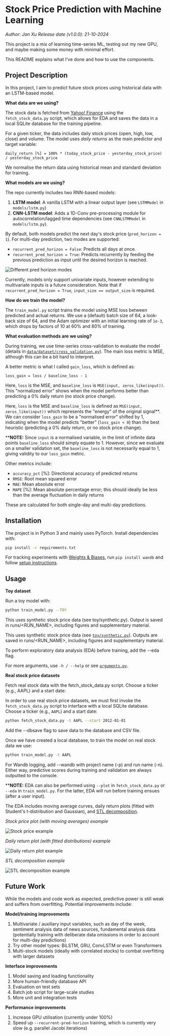 # Stock Price Prediction with Machine Learning

_Author: Jan Xu_
_Release date (v1.0.0): 21-10-2024_

This project is a mix of learning time-series ML, testing out my new GPU, and maybe making some money with minimal effort.

This README explains what I've done and how to use the components.

## Project Description

In this project, I aim to predict future stock prices using historical data with an LSTM-based model.

**What data are we using?**

The stock data is fetched from [Yahoo! Finance](https://pypi.org/project/yfinance/) using the `fetch_stock_data.py` script, which allows for EDA and saves the data in a local SQLite database for the training pipeline.

For a given ticker, the data includes daily stock prices (open, high, low, close) and volume. The model uses _daily returns_ as the main predictor and target variable:

`daily_return [%] = 100% * (today_stock_price - yesterday_stock_price) / yesterday_stock_price`

We normalise the return data using historical mean and standard deviation for training.

**What models are we using?**

The repo currently includes two RNN-based models:

1. **LSTM model**: A vanilla LSTM with a linear output layer (see `LSTMModel` in `models/lstm.py`)
2. **CNN-LSTM model**: Adds a 1D-Conv pre-processing module for autocorrelation/lagged time dependencies (see `CNNLSTMModel` in `models/lstm.py`).

By default, both models predict the next day's stock price (`pred_horizon = 1`). For multi-day prediction, two modes are supported:

- `recurrent_pred_horizon = False`: Predicts all days at once.
- `recurrent_pred_horizon = True`: Predicts recurrently by feeding the previous prediction as input until the desired horizon is reached.

![Different pred horizon modes](./lstm_pred_horizons.png)

Currently, models only support univariate inputs, however extending to multivariate inputs is a future consideration. Note that if `recurrent_pred_horizon = True`, `input_size == output_size` is required.

**How do we train the model?**

The `train_model.py` script trains the model using MSE loss between predicted and actual returns. We use a (default) batch size of 64, a look-back size of 64, and the Adam optimizer with an initial learning rate of `1e-3`, which drops by factors of 10 at 60% and 80% of training.

**What evaluation methods are we using?**

During training, we use time-series cross-validation to evaluate the model (details in [`data/dataset/cross_validation.py`](../data/dataset/cross_validation.py)). The main loss metric is MSE, although this can be a bit hard to interpret.

A better metric is what I called `gain_loss`, which is defined as:

`loss_gain = loss / baseline_loss - 1`

Here, `loss` is the MSE, and `baseline_loss` is `MSE(input, zeros_like(input))`. This "normalized error" shows when the model performs better than predicting a 0% daily return (no stock price change).

Here, `loss` is the MSE and `baseline_loss` is defined as `MSE(input, zeros_like(input))` which represents the "energy" of the original signal**. We can consider `loss_gain` to be a "normalised error" shifted by 1, indicating when the model predicts "better" (`loss_gain < 0`) than the best heuristic (predicting a 0% daily return, or no stock price change).

****NOTE:** Since `input` is a normalised variable, in the limit of infinite data points `baseline_loss` should simply equate to 1. However, since we evaluate on a smaller validation set, the `baseline_loss` is not necessarily equal to 1, giving validity to our `loss_gain` metric.

Other metrics include:

- `accuracy_pct` [%]: Directional accuracy of predicted returns
- `RMSE`: Root mean squared error
- `MAE`: Mean absolute error
- `MAPE` [%]: Mean absolute percentage error; this should ideally be less than the average fluctuation in daily returns

These are calculated for both single-day and multi-day predictions.

## Installation

The project is in Python 3 and mainly uses PyTorch. Install dependencies with:


```bash
pip install -r requirements.txt
```

For tracking experiments with [Weights & Biases](https://wandb.ai/), run `pip install wandb` and follow [setup instructions](https://docs.wandb.ai/quickstart/).

## Usage

**Toy dataset**

Run a toy model with:

```bash
python train_model.py --TOY
```

This uses synthetic stock price data (see toy/synthetic.py). Output is saved in runs/<RUN_NAME>, including figures and supplementary material.

This uses synthetic stock price data (see [`toy/synthetic.py`](../toy/synthetic.py)). Outputs are saved in runs/<RUN_NAME>, including figures and supplementary material.

To perform exploratory data analysis (EDA) before training, add the --eda flag.

For more arguments, use `-h / --help` or see [`arguments.py`](../arguments.py).

**Real stock price datasets**

Fetch real stock data with the fetch_stock_data.py script. Choose a ticker (e.g., AAPL) and a start date:

In order to use real stock price datasets, we must first invoke the `fetch_stock_data.py` script to interface with a local SQLite database. Choose a ticker (e.g., `AAPL`) and a start date:

```bash
python fetch_stock_data.py -t AAPL --start 2012-01-01
```

Add the --dbsave flag to save data to the database and CSV file.

Once we have created a local database, to train the model on real stock data we use:

```bash
python train_model.py -t AAPL
```

For Wandb logging, add --wandb with project name (-p) and run name (-n). Either way, predictive scores during training and validation are always outputted to the console.


****NOTE:** EDA can also be performed using `--plot` in `fetch_stock_data.py` or `--eda` in `train_model.py`. For the latter, EDA will run before training ensues (after a user input).

The EDA includes moving average curves, daily return plots (fitted with Student's t-distribution and Gaussian), and [STL decomposition](https://otexts.com/fpp2/stl.html).

_Stock price plot (with moving averages) example_

![Stock price example](./stock_price.png)

_Daily return plot (with fitted distributions) example_

![Daily return plot example](./daily_returns.png)

_STL decomposition example_

![STL decomposition example](./stl.png)

## Future Work

While the models and code work as expected, predictive power is still weak and suffers from overfitting. Potential improvements include:

**Model/training improvements**
1. Multivariate / auxiliary input variables, such as day of the week, sentiment analysis data of news sources, fundamental analysis data (potentially training with deliberate data omissions in order to account for multi-day predictions)
2. Try other model types: BiLSTM, GRU, ConvLSTM or even Transformers
3. Multi-stock models (ideally with correlated stocks) to combat overfitting with larger datasets

**Interface improvements**
1. Model saving and loading functionality
2. More human-friendly database API
3. Evaluation on test sets
4. Batch job script for large-scale studies
5. More unit and integration tests

**Performance improvements**
1. Increase GPU utilisation (currently under 100%)
2. Speed up `--recurrent-pred-horizon` training, which is currently very slow (e.g. parallel Jacobi iterations)
